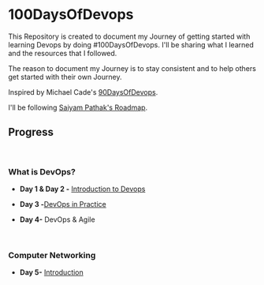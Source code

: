 # 100DaysOfDevops
This Repository is created to document my Journey of getting started with learning Devops by doing #100DaysOfDevops. I'll be sharing what I learned and the resources that I followed.

The reason to document my Journey is to stay consistent and to help others get started with their own Journey.

Inspired by Michael Cade's [90DaysOfDevops](https://github.com/MichaelCade/90DaysOfDevOps).

I'll be following [Saiyam Pathak's Roadmap](https://www.youtube.com/c/saiyam911).

## Progress

<br>

### What is DevOps?



* **Day 1 & Day 2 -** [Introduction to Devops](Progress/Day1%26Day2.md)

* **Day 3 -**[DevOps in Practice](Progress/Day3.md)

* **Day 4-** DevOps & Agile

<br>

### Computer Networking
* **Day 5-** [Introduction](Progress/Day5.md)
